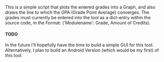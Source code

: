 This is a simple script that plots the entered grades into a Graph, and also draws the line to which the GPA (Grade Point Average) converges. The grades must currently be entered into the tool as a dict-entry within the source code, in the Format: ('Modulename': Grade, Amount of Credits).

#### TODO ####
In the future I'll hopefully have the time to build a simple GUI for this tool. Alternatively, I plan to build an Android Version (which would be my first) of this tool.